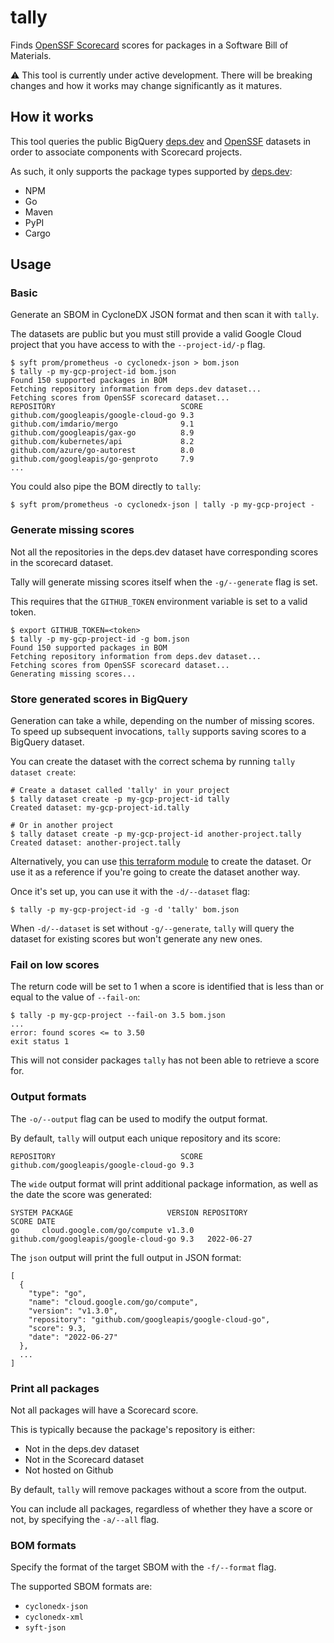 # tally

Finds [OpenSSF Scorecard](https://github.com/ossf/scorecard) scores for packages
in a Software Bill of Materials.

⚠️ This tool is currently under active development. There will be breaking changes
and how it works may change significantly as it matures.

## How it works

This tool queries the public BigQuery [deps.dev](https://deps.dev/data) and
[OpenSSF](https://github.com/ossf/scorecard#public-data) datasets in order to
associate components with Scorecard projects.

As such, it only supports the package types supported by
[deps.dev](https://deps.dev/):

- NPM
- Go
- Maven
- PyPI
- Cargo

## Usage

### Basic

Generate an SBOM in CycloneDX JSON format and then scan it with `tally`.

The datasets are public but you must still provide a valid Google Cloud project
that you have access to with the `--project-id/-p` flag.

```
$ syft prom/prometheus -o cyclonedx-json > bom.json
$ tally -p my-gcp-project-id bom.json
Found 150 supported packages in BOM
Fetching repository information from deps.dev dataset...
Fetching scores from OpenSSF scorecard dataset...
REPOSITORY                            SCORE
github.com/googleapis/google-cloud-go 9.3
github.com/imdario/mergo              9.1
github.com/googleapis/gax-go          8.9
github.com/kubernetes/api             8.2
github.com/azure/go-autorest          8.0
github.com/googleapis/go-genproto     7.9
...
```

You could also pipe the BOM directly to `tally`:

```
$ syft prom/prometheus -o cyclonedx-json | tally -p my-gcp-project -
```

### Generate missing scores

Not all the repositories in the deps.dev dataset have corresponding scores in
the scorecard dataset.

Tally will generate missing scores itself when the `-g/--generate` flag is set.

This requires that the `GITHUB_TOKEN` environment variable is set to a valid
token.

```
$ export GITHUB_TOKEN=<token>
$ tally -p my-gcp-project-id -g bom.json
Found 150 supported packages in BOM
Fetching repository information from deps.dev dataset...
Fetching scores from OpenSSF scorecard dataset...
Generating missing scores...
```

### Store generated scores in BigQuery

Generation can take a while, depending on the number of missing scores. To speed
up subsequent invocations, `tally` supports saving scores to a BigQuery dataset.

You can create the dataset with the correct schema by running `tally dataset create`:

```
# Create a dataset called 'tally' in your project
$ tally dataset create -p my-gcp-project-id tally
Created dataset: my-gcp-project-id.tally

# Or in another project
$ tally dataset create -p my-gcp-project-id another-project.tally
Created dataset: another-project.tally
```

Alternatively, you can use [this terraform module](./terraform/dataset) to
create the dataset. Or use it as a reference if you're going to create the
dataset another way.

Once it's set up, you can use it with the `-d/--dataset` flag:

```
$ tally -p my-gcp-project-id -g -d 'tally' bom.json
```

When `-d/--dataset` is set without `-g/--generate`, `tally` will query the
dataset for existing scores but won't generate any new ones.

### Fail on low scores

The return code will be set to 1 when a score is identified that is less than
or equal to the value of `--fail-on`:

```
$ tally -p my-gcp-project --fail-on 3.5 bom.json
...
error: found scores <= to 3.50
exit status 1
```

This will not consider packages `tally` has not been able to retrieve a score
for.

### Output formats

The `-o/--output` flag can be used to modify the output format.

By default, `tally` will output each unique repository and its score:

```
REPOSITORY                            SCORE
github.com/googleapis/google-cloud-go 9.3
```

The `wide` output format will print additional package information, as well as
the date the score was generated:

```
SYSTEM PACKAGE                     VERSION REPOSITORY                            SCORE DATE
go     cloud.google.com/go/compute v1.3.0  github.com/googleapis/google-cloud-go 9.3   2022-06-27
```

The `json` output will print the full output in JSON format:

```
[
  {
    "type": "go",
    "name": "cloud.google.com/go/compute",
    "version": "v1.3.0",
    "repository": "github.com/googleapis/google-cloud-go",
    "score": 9.3,
    "date": "2022-06-27"
  },
  ...
]
```

### Print all packages

Not all packages will have a Scorecard score.

This is typically because the package's repository is either:

- Not in the deps.dev dataset
- Not in the Scorecard dataset
- Not hosted on Github

By default, `tally` will remove packages without a score from the output.

You can include all packages, regardless of whether they have a score or not, by
specifying the `-a/--all` flag.

### BOM formats

Specify the format of the target SBOM with the `-f/--format` flag.

The supported SBOM formats are:

- `cyclonedx-json`
- `cyclonedx-xml`
- `syft-json`
